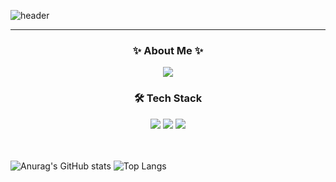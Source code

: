 
![header](https://capsule-render.vercel.app/api?type=wave&color=auto&height=300&section=header&text=yuha00e&fontSize=90)

-----

<h3 align="center"> ✨ About Me ✨ </h3>
<div align='center'>
	<a href="https://yuha00e.tistory.com/"><img src="https://img.shields.io/badge/tistory-EC4815?style=flat-square&logo=tistory&logoColor=white"/></a>
</div>


<h3 align="center"> 🛠 Tech Stack </h3>
<div align='center'>
	<img src="https://img.shields.io/badge/java-F7DF1E?style=for-the-badge&logo=java&logoColor=white"/> <img src="https://img.shields.io/badge/spring-6DB33F?style=for-the-badge&logo=spring&logoColor=white"/> <img src="https://img.shields.io/badge/springboot-6DB33F?style=for-the-badge&logo=springboot&logoColor=white"/> 
</div>

<br>
<br>

![Anurag's GitHub stats](https://github-readme-stats.vercel.app/api?username=yuha00e&show_icons=true&theme=nightowl)
![Top Langs](https://github-readme-stats.vercel.app/api/top-langs/?username=yuha00e&layout=compact&theme=nightowl)


<!--
**yuha00e/yuha00e** is a ✨ _special_ ✨ repository because its `README.md` (this file) appears on your GitHub profile.

나중에 사용할 부분 모아두기!

capsule-render 만들어둔 버전 (나중에 사용하기!)
![header](https://capsule-render.vercel.app/api?type=wave&color=auto&height=300&section=header&text=yuha00e&fontSize=90)

자기소개 프레임(Hello!+I'm+yuha!)
[![Typing SVG](https://readme-typing-svg.demolab.com?font=Fira+Code&pause=1000&random=false&width=435&lines=Hello!+I'm+yuha!)](https://git.io/typing-svg)


Here are some ideas to get you started:

- 🔭 I’m currently working on ...
- 🌱 I’m currently learning ...
- 👯 I’m looking to collaborate on ...
- 🤔 I’m looking for help with ...
- 💬 Ask me about ...
- 📫 How to reach me: ...
- 😄 Pronouns: ...
- ⚡ Fun fact: ...
-->
